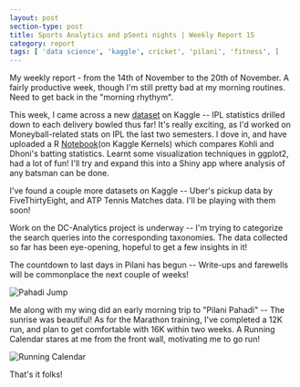 ```yaml
---
layout: post
section-type: post
title: Sports Analytics and pSenti nights | Weekly Report 15
category: report
tags: [ 'data science', 'kaggle', cricket', 'pilani', 'fitness', ]
---
```


My weekly report - from the 14th of November to the 20th of November. A fairly productive week, though I'm still pretty bad at my morning routines. Need to get back in the "morning rhythym".

This week, I came across a new [dataset](https://www.kaggle.com/manasgarg/ipl) on Kaggle -- IPL statistics drilled down to each delivery bowled thus far! It's really exciting, as I'd worked on Moneyball-related stats on IPL the last two semesters. I dove in, and have uploaded a R [Notebook](https://shubh24.github.io/shubh24.github.com/math/2016/11/21/Virat-Kohli-Vs-MS-Dhoni-Statistically!.html)(on Kaggle Kernels) which compares Kohli and Dhoni's batting statistics. Learnt some visualization techniques in ggplot2, had a lot of fun! I'll try and expand this into a Shiny app where analysis of any batsman can be done. 

I've found a couple more datasets on Kaggle -- Uber's pickup data by FiveThirtyEight, and ATP Tennis Matches data. I'll be playing with them soon!  

Work on the DC-Analytics project is underway -- I'm trying to categorize the search queries into the corresponding taxonomies. The data collected so far has been eye-opening, hopeful to get a few insights in it!  

The countdown to last days in Pilani has begun --  Write-ups and farewells will be commonplace the next couple of weeks! 

![Pahadi Jump]({{site.baseurl}}/images/pahadi_jump.jpg)

Me along with my wing did an early morning trip to "Pilani Pahadi" -- The sunrise was beautiful! As for the Marathon training, I've completed a 12K run, and plan to get comfortable with 16K within two weeks. A Running Calendar stares at me from the front wall, motivating me to go run!

![Running Calendar]({{site.baseurl}}/images/running_calendar.jpg)

That's it folks!